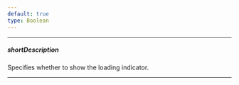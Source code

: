 ```yaml
---
default: true
type: Boolean
---
```

---
##### shortDescription
Specifies whether to show the loading indicator.

---
